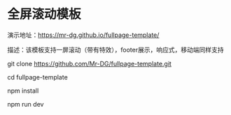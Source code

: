 # 全屏滚动模板
演示地址：https://mr-dg.github.io/fullpage-template/

描述：该模板支持一屏滚动（带有特效），footer展示，响应式，移动端同样支持

git clone https://github.com/Mr-DG/fullpage-template.git

cd fullpage-template

npm install

npm run dev